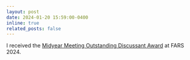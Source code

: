 ```yaml
---
layout: post
date: 2024-01-20 15:59:00-0400
inline: true
related_posts: false
---
```

I received the <a href="https://aaahq.org/FARS/Awards/Outstanding-Discussion">Midyear Meeting Outstanding Discussant Award</a> at FARS 2024.